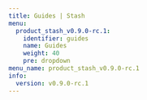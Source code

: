 ```yaml
---
title: Guides | Stash
menu:
  product_stash_v0.9.0-rc.1:
    identifier: guides
    name: Guides
    weight: 40
    pre: dropdown
menu_name: product_stash_v0.9.0-rc.1
info:
  version: v0.9.0-rc.1
---
```


